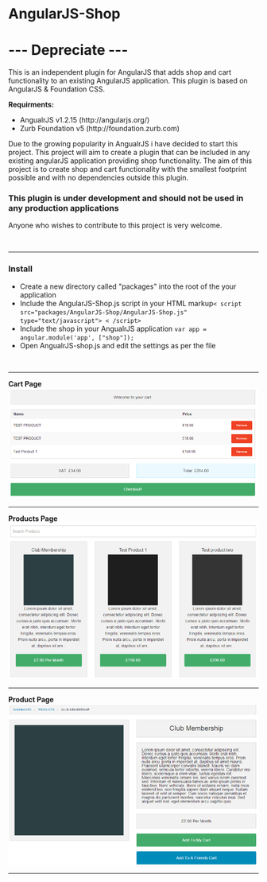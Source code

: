 AngularJS-Shop
==============

<h1>--- Depreciate ---</h1>

This is an independent plugin for AngularJS that adds shop and cart functionality to an existing AngularJS application. This plugin is based on AngularJS & Foundation CSS.

<b>Requirments:</b>
<ul>
  <li>AngualrJS v1.2.15 (http://angularjs.org/)</li>
  <li>Zurb Foundation v5 (http://foundation.zurb.com)</li>
</ul>

Due to the growing popularity in AngualrJS i have decided to start this project. This project will aim to create a plugin that can be included in any existing angularJS application providing shop functionality. The aim of this project is to create shop and cart functionality with the smallest footprint possible and with no dependencies outside this plugin.

<h3>This plugin is under development and should not be used in any production applications</h3>

Anyone who wishes to contribute to this project is very welcome.

<br/>
<hr>

<h3>Install</h3>

<ul>
	<li>Create a new directory called "packages" into the root of the your application</li>
	<li>Include the AngularJS-Shop.js script in your HTML markup<code>< script src="packages/AngularJS-Shop/AngularJS-Shop.js" type="text/javascript"> < /script></code></li>
	<li>Include the shop in your AngualrJS application <code>var app = angular.module('app', ["shop"]);</code></li>
	<li>Open AngualrJS-shop.js and edit the settings as per the file</li>
</ul>

<br/>
<hr>

<b>Cart Page</b>
![alt tag](https://raw.githubusercontent.com/peteringram0/AngularJS-Shop/master/screenshots/cart-page.jpg)

<hr>

<b>Products Page</b>
![alt tag](https://raw.githubusercontent.com/peteringram0/AngularJS-Shop/master/screenshots/products-page.jpg)

<hr>

<b>Product Page</b>
![alt tag](https://raw.githubusercontent.com/peteringram0/AngularJS-Shop/master/screenshots/product-page.jpg)

<hr>
